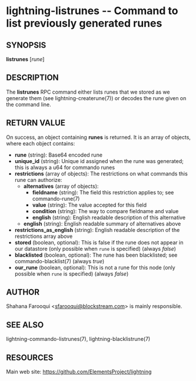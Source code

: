 lightning-listrunes -- Command to list previously generated runes
==================================================================

SYNOPSIS
--------

**listrunes** [*rune*]

DESCRIPTION
-----------

The **listrunes** RPC command either lists runes that we stored as we generate them (see lightning-createrune(7)) or decodes the rune given on the command line. 

RETURN VALUE
------------

[comment]: # (GENERATE-FROM-SCHEMA-START)
On success, an object containing **runes** is returned.  It is an array of objects, where each object contains:

- **rune** (string): Base64 encoded rune
- **unique\_id** (string): Unique id assigned when the rune was generated; this is always a u64 for commando runes
- **restrictions** (array of objects): The restrictions on what commands this rune can authorize:
  - **alternatives** (array of objects):
    - **fieldname** (string): The field this restriction applies to; see commando-rune(7)
    - **value** (string): The value accepted for this field
    - **condition** (string): The way to compare fieldname and value
    - **english** (string): English readable description of this alternative
  - **english** (string): English readable summary of alternatives above
- **restrictions\_as\_english** (string): English readable description of the restrictions array above
- **stored** (boolean, optional): This is false if the rune does not appear in our datastore (only possible when `rune` is specified) (always *false*)
- **blacklisted** (boolean, optional): The rune has been blacklisted; see commando-blacklist(7) (always *true*)
- **our\_rune** (boolean, optional): This is not a rune for this node (only possible when `rune` is specified) (always *false*)

[comment]: # (GENERATE-FROM-SCHEMA-END)

AUTHOR
------

Shahana Farooqui <<sfarooqui@blockstream.com>> is mainly responsible.

SEE ALSO
--------

lightning-commando-listrunes(7), lightning-blacklistrune(7)

RESOURCES
---------

Main web site: <https://github.com/ElementsProject/lightning>

[comment]: # ( SHA256STAMP:cd0e75bbeef3d5824448f67485de4679b0c163e97f405673b2ba9495f970d498)
